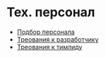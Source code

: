 Тех. персонал
===

* [Подбор персонала](staff-recruitment.md)
* [Треования к разработчику](staff-requirements.md)
* [Треования к тимлиду](staff-teamlead-requirements.md)
